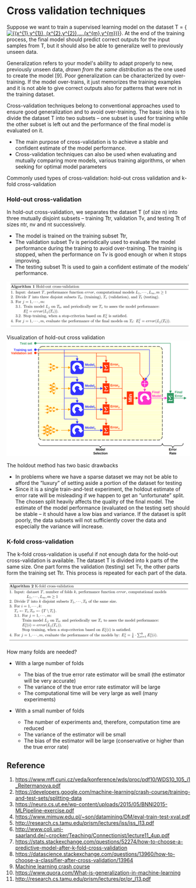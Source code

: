 # Cross validation techniques


Suppose we want to train a supervised learning model on the dataset T = {<a href="https://www.codecogs.com/eqnedit.php?latex={(x^{1},y^{1}),&space;(x^{2},y^{2}),...,(x^{m},y^{m})}" target="_blank"><img src="https://latex.codecogs.com/gif.latex?{(x^{1},y^{1}),&space;(x^{2},y^{2}),...,(x^{m},y^{m})}" title="{(x^{1},y^{1}), (x^{2},y^{2}),...,(x^{m},y^{m})}" /></a>}. 
At the end of the training process, the final model should predict correct outputs for the input samples from T, but it should also be able to generalize well to previously unseen data.

Generalization refers to your model's ability to adapt properly to new, previously unseen data, *drawn from the same distribution* as the one used to create the model [9].  Poor generalization can be characterized by over-training. If the model over-trains, it just memorizes the training examples and it is not able to give correct outputs also for patterns that were not in the training dataset.

Cross-validation techniques belong to conventional approaches used to ensure good generalization and to avoid over-training. The basic idea is to divide the dataset T into two subsets – one subset is used for training while the other subset is left out and the performance of the final model is evaluated on it. 
- The main purpose of cross-validation is to achieve a stable and confident estimate of the model performance. 
- Cross-validation techniques can also be used when evaluating and mutually comparing more models, various training algorithms, or when seeking for optimal model parameters

Commonly used types of cross-validation: hold-out cross validation and k-fold cross-validation

### Hold-out cross-validation
In hold-out cross-validation, we separates the dataset T (of size n) into three mutually disjoint subsets – training Ttr, validation Tv, and testing Tt of sizes ntr, nv and nt successively. 
- The model is trained on the training subset Ttr, 
- The validation subset Tv is periodically used to evaluate the model performance during the training to avoid over-training. The training is stopped, when the performance on Tv is good enough or when it stops improving.
- The testing subset Tt is used to gain a confident estimate of the models’ performance.

![Hold-out cross validation](assets/hold-out_cross_validation.png)

Visualization of hold-out cross validation
![Hold-out cross validation visualization](assets/hold-out_cv_visualization.png)

The holdout method has two basic drawbacks
- In problems where we have a sparse dataset we may not be able to afford the “luxury” of setting aside a portion of the dataset for testing
- Since it is a single train-and-test experiment, the holdout estimate of error rate will be misleading if we happen to get an “unfortunate” split. The chosen split heavily affects the quality of the final model. The estimate of the model performance (evaluated on the testing set) should be stable – it should have a low bias and variance. If the dataset is split poorly, the data subsets will not sufficiently cover the data and especially the variance will increase.

### K-fold cross-validation
The k-fold cross-validation is useful if not enough data for the hold-out cross-validation is available. The dataset T is divided into k parts of the same size. One part forms the validation (testing) set Tv, the other parts form the training set Ttr. This process is repeated for each part of the data.

![K-fold cross validation](assets/k-fold_cross_validation.png)

How many folds are needed?

- With a large number of folds
    + The bias of the true error rate estimator will be small (the estimator will be very accurate)
    - The variance of the true error rate estimator will be large
    - The computational time will be very large as well (many experiments)

- With a small number of folds
    + The number of experiments and, therefore, computation time are reduced
    + The variance of the estimator will be small
    - The bias of the estimator will be large (conservative or higher than the
true error rate)

## Reference

1. https://www.mff.cuni.cz/veda/konference/wds/proc/pdf10/WDS10_105_i1_Reitermanova.pdf
2. https://developers.google.com/machine-learning/crash-course/training-and-test-sets/splitting-data
3. https://neuro.cs.ut.ee/wp-content/uploads/2015/05/BNNI2015-MLPipeline-exercise.pdf
4. https://www.mimuw.edu.pl/~son/datamining/DM/eval-train-test-xval.pdf
5. http://research.cs.tamu.edu/prism/lectures/iss/iss_l13.pdf
6. http://www.coli.uni-saarland.de/~crocker/Teaching/Connectionist/lecture11_4up.pdf
7. https://stats.stackexchange.com/questions/52274/how-to-choose-a-predictive-model-after-k-fold-cross-validation
8. https://datascience.stackexchange.com/questions/13960/how-to-choose-a-classifier-after-cross-validation/13964
9. [Machine learning crash course](https://developers.google.com/machine-learning/crash-course/generalization/video-lecture#targetText=Generalization,used%20to%20create%20the%20model.&targetText=Divide%20a%20data%20set%20into%20a%20training%20set%20and%20a%20test%20set)
10. https://www.quora.com/What-is-generalization-in-machine-learning
11. http://research.cs.tamu.edu/prism/lectures/pr/pr_l13.pdf
